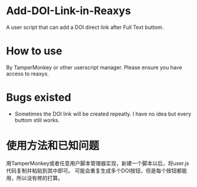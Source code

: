 # Add-DOI-Link-in-Reaxys
A user script that can add a DOI direct link after Full Text buttom.

# How to use
By TamperMonkey or other userscript manager. Please ensure you have access to reaxys.

# Bugs existed
- Sometimes the DOI link will be created repeatly. I have no idea but every buttom still works.

# 使用方法和已知问题
用TamperMonkey或者任意用户脚本管理器实现，新建一个脚本以后，将user.js代码复制并粘贴到其中即可。
可能会重复生成多个DOI按钮，但是每个按钮都能用，所以没有修的打算。
